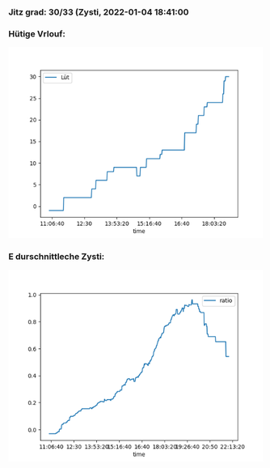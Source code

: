 ### Jitz grad: 30/33 (Zysti, 2022-01-04 18:41:00

### Hütige Vrlouf:
![Graph](Today.png)

### E durschnittleche Zysti:
![Graph](Zysti.png)